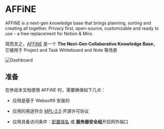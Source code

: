 # AFFiNE

AFFiNE is a next-gen knowledge base that brings planning, sorting and creating all together.
Privacy first, open-source, customizable and ready to use - a free replacement for Notion & Miro.

简而言之，[AFFiNE](https://affine.pro/) 是一个 **The Next-Gen Collaborative Knowledge Base**，它被用于 Project and Task Whiteboard and Note  等场景


![Dashboard](https://libs.websoft9.com/Websoft9/DocsPicture/zh/affine/affine-gui-websoft9.png)


## 准备

在参阅本文档使用 AFFiNE 时，需要确保如下几点：

- 应用是基于 Websoft9 安装的

- 应用的用途符合 [MPL-2.0](https://opensource.org/licenses/MPL-2.0) 开源许可协议

- 应用具备访问条件：[配置域名](./guide/appsetdomain) 或 **服务器安全组**开启网外端口